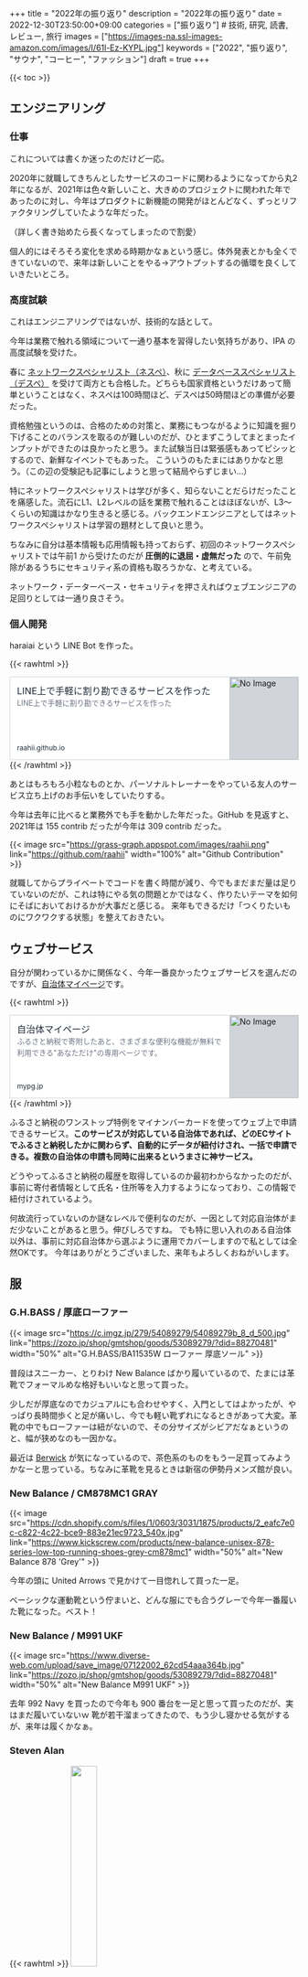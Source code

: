 +++
title = "2022年の振り返り"
description = "2022年の振り返り"
date = 2022-12-30T23:50:00+09:00
categories = ["振り返り"] # 技術, 研究, 読書, レビュー, 旅行
images = ["https://images-na.ssl-images-amazon.com/images/I/61l-Ez-KYPL.jpg"]
keywords = ["2022", "振り返り", "サウナ", "コーヒー", "ファッション"]
draft = true
+++

{{< toc >}}

## エンジニアリング

### 仕事

これについては書くか迷ったのだけど一応。

2020年に就職してきちんとしたサービスのコードに関わるようになってから丸2年になるが、2021年は色々新しいこと、大きめのプロジェクトに関われた年であったのに対し、今年はプロダクトに新機能の開発がほとんどなく、ずっとリファクタリングしていたような年だった。

（詳しく書き始めたら長くなってしまったので割愛）

個人的にはそろそろ変化を求める時期かなぁという感じ。体外発表とかも全くできていないので、来年は新しいことをやる→アウトプットするの循環を良くしていきたいところ。


### 高度試験

これはエンジニアリングではないが、技術的な話として。

今年は業務で触れる領域について一通り基本を習得したい気持ちがあり、IPA の高度試験を受けた。

春に [ネットワークスペシャリスト（ネスペ）](https://www.jitec.ipa.go.jp/1_11seido/nw.html)、秋に [データベーススペシャリスト（デスペ）](https://www.jitec.ipa.go.jp/1_11seido/db.html) を受けて両方とも合格した。どちらも国家資格というだけあって簡単ということはなく、ネスペは100時間ほど、デスペは50時間ほどの準備が必要だった。

資格勉強というのは、合格のための対策と、業務にもつながるように知識を掘り下げることのバランスを取るのが難しいのだが、ひとまずこうしてまとまったインプットができたのは良かったと思う。また試験当日は緊張感もあってピシッとするので、新鮮なイベントでもあった。 こういうのもたまにはありかなと思う。（この辺の受験記も記事にしようと思って結局やらずじまい…）

特にネットワークスペシャリストは学びが多く、知らないことだらけだったことを痛感した。流石にL1、L2レベルの話を業務で触れることはほぼないが、L3〜くらいの知識はかなり生きると感じる。バックエンドエンジニアとしてはネットワークスペシャリストは学習の題材として良いと思う。

ちなみに自分は基本情報も応用情報も持っておらず、初回のネットワークスペシャリストでは午前1 から受けたのだが **圧倒的に退屈・虚無だった** ので、午前免除があるうちにセキュリティ系の資格も取ろうかな、と考えている。

ネットワーク・データーベース・セキュリティを押さえればウェブエンジニアの足回りとしては一通り良さそう。


### 個人開発

haraiai という LINE Bot を作った。

{{< rawhtml >}}
<a href="https://raahii.github.io/posts/haraiai-line/" target="_blank" rel="noopener noreferrer" style="all: unset; cursor: pointer;" >
<div style="width: 100%; max-width: 36rem; height: 9rem; border-width: 1px; border-style: solid; border-color: rgb(209, 213, 219); display: flex; background-color: rgb(255, 255, 255);" onMouseOut="this.style.background='rgb(255, 255, 255)'" onMouseOver="this.style.background='rgb(243, 244, 246)'">
  <div style="padding: 0.75rem; width: 75%; display: flex; flex-direction: column; justify-content: space-between;">
    <div>
      <div style="color: rgb(31, 41, 55); font-size: 1.0rem; line-height: 1.5rem; max-height: 3.0rem; overflow: hidden;">LINE上で手軽に割り勘できるサービスを作った</div>
      <div style="font-size: 0.8rem; line-height: 1.25rem; max-height: 2.5rem; color: rgb(107, 114, 128); overflow: hidden; text-overflow: ellipsis;">LINE上で手軽に割り勘できるサービスを作った</div>
    </div>
    <div style="font-size: 0.75rem; line-height: 1rem; color: rgb(31, 41, 55);">raahii.github.io</div>
  </div>
  <div style="border-left-width: 1px; width: 25%;">
    <img src=https://raahii.github.io/images/2022/haraiai-line/ogp.jpg alt="No Image" style="object-fit: cover; width: 100%; height: 100%; background-color: rgb(209, 213, 219);" loading="lazy" />
  </div>
</div></a>
{{< /rawhtml >}}


あとはもろもろ小粒なものとか、パーソナルトレーナーをやっている友人のサービス立ち上げのお手伝いをしていたりする。

今年は去年に比べると業務外でも手を動かした年だった。GitHub を見返すと、2021年は 155 contrib だったが今年は 309 contrib だった。

{{< image src="https://grass-graph.appspot.com/images/raahii.png" link="https://github.com/raahii" width="100%" alt="Github Contribution" >}}

就職してからプライベートでコードを書く時間が減り、今でもまだまだ量は足りていないのだが、これは特にやる気の問題とかではなく、作りたいテーマを如何にそばにおいておけるかが大事だと感じる。 来年もできるだけ「つくりたいものにワクワクする状態」を整えておきたい。


## ウェブサービス

自分が関わっているかに関係なく、今年一番良かったウェブサービスを選んだのですが、[自治体マイページ](https://mypg.jp/)です。

{{< rawhtml >}}
<a href="https://mypg.jp/" target="_blank" rel="noopener noreferrer" style="all: unset; cursor: pointer;" >
<div style="width: 100%; max-width: 36rem; height: 9rem; border-width: 1px; border-style: solid; border-color: rgb(209, 213, 219); display: flex; background-color: rgb(255, 255, 255);" onMouseOut="this.style.background='rgb(255, 255, 255)'" onMouseOver="this.style.background='rgb(243, 244, 246)'">
  <div style="padding: 0.75rem; width: 75%; display: flex; flex-direction: column; justify-content: space-between;">
    <div>
      <div style="color: rgb(31, 41, 55); font-size: 1.0rem; line-height: 1.5rem; max-height: 3.0rem; overflow: hidden;">自治体マイページ</div>
      <div style="font-size: 0.8rem; line-height: 1.25rem; max-height: 2.5rem; color: rgb(107, 114, 128); overflow: hidden; text-overflow: ellipsis;">ふるさと納税で寄附したあと、さまざまな便利な機能が無料で利用できる"あなただけ"の専用ページです。</div>
    </div>
    <div style="font-size: 0.75rem; line-height: 1rem; color: rgb(31, 41, 55);">mypg.jp</div>
  </div>
  <div style="border-left-width: 1px; width: 25%;">
    <img src="https://pbs.twimg.com/profile_images/1569965079789203456/Q1N7LXwS_400x400.png" alt="No Image" style="object-fit: cover; width: 100%; height: 100%; background-color: rgb(209, 213, 219);" loading="lazy" />
  </div>
</div></a>
{{< /rawhtml >}}

ふるさと納税のワンストップ特例をマイナンバーカードを使ってウェブ上で申請できるサービス。**このサービスが対応している自治体であれば、どのECサイトでふるさと納税したかに関わらず、自動的にデータが紐付けされ、一括で申請できる。複数の自治体の申請も同時に出来るというまさに神サービス。**

どうやってふるさと納税の履歴を取得しているのか最初わからなかったのだが、事前に寄付者情報として氏名・住所等を入力するようになっており、この情報で紐付けされているよう。

何故流行っていないのか謎なレベルで便利なのだが、一因として対応自治体がまだ少ないことがあると思う。伸びしろですね。
でも特に思い入れのある自治体以外は、事前に対応自治体から選ぶように運用でカバーしますので私としては全然OKです。 今年はありがとうございました、来年もよろしくおねがいします。


## 服

### G.H.BASS / 厚底ローファー

{{< image src="https://c.imgz.jp/279/54089279/54089279b_8_d_500.jpg" link="https://zozo.jp/shop/gmtshop/goods/53089279/?did=88270481" width="50%" alt="G.H.BASS/BA11535W ローファー 厚底ソール" >}}

普段はスニーカー、とりわけ New Balance ばかり履いているので、たまには革靴でフォーマルめな格好もいいなと思って買った。

少しだが厚底なのでカジュアルにも合わせやすく、入門としてはよかったが、やっぱり長時間歩くと足が痛いし、今でも軽い靴ずれになるときがあって大変。革靴の中でもローファーは紐がないので、その分サイズがシビアだなぁというのと、幅が狭めなのも一因かな。

最近は [Berwick](https://berwickjapan.co.jp/) が気になっているので、茶色系のものをもう一足買ってみようかなーと思っている。ちなみに革靴を見るときは新宿の伊勢丹メンズ館が良い。


### New Balance / CM878MC1 GRAY

{{< image src="https://cdn.shopify.com/s/files/1/0603/3031/1875/products/2_eafc7e0c-c822-4c22-bce9-883e21ec9723_540x.jpg" link="https://www.kickscrew.com/products/new-balance-unisex-878-series-low-top-running-shoes-grey-cm878mc1" width="50%" alt="New Balance 878 'Grey'" >}}

今年の頭に United Arrows で見かけて一目惚れして買った一足。

ベーシックな運動靴という佇まいと、どんな服にでも合うグレーで今年一番履いた靴になった。ベスト！

### New Balance / M991 UKF

{{< image src="https://www.diverse-web.com/upload/save_image/07122002_62cd54aaa364b.jpg" link="https://zozo.jp/shop/gmtshop/goods/53089279/?did=88270481" width="50%" alt="New Balance M991 UKF" >}}

去年 992 Navy を買ったので今年も 900 番台を一足と思って買ったのだが、実はまだ履いていないｗ
靴が若干溜まってきたので、もう少し寝かせる気がするが、来年は履くかなぁ。

### Steven Alan

{{< rawhtml >}}
<a class="dont-hightlight" href="https://zozo.jp/shop/beautyandyouthunitedarrows/image.html?gid=63283127&did=104583152">
  <img src="https://c.imgz.jp/127/64283127/64283127_16_d_500.jpg" width="30%"/>
</a>

<a class="dont-hightlight" href="https://zozo.jp/shop/beautyandyouthunitedarrows/image.html?gid=63730752&did=105342611">
  <img src="https://c.imgz.jp/752/64730752/64730752_46_d_500.jpg" width="30%"/>
</a>

<a class="dont-hightlight" href="https://store.united-arrows.co.jp/brand/sa/">
  <img src="https://c.imgz.jp/168/67805168/67805168_10_d_500.jpg" width="30%"/>
</a>
{{< /rawhtml >}}

去年に引き続いて、今年もコンスタントに良いものが見つかるのは Steven Alan だった。
どれもしっかりした生地感だが厚すぎず、落ち着いた色味でシルエットもきれい、そして高すぎない（大事）。

### Barbour / Transport Jacket

{{< image src="https://c.imgz.jp/476/67432476/67432476_14_d_500.jpg" link="https://zozo.jp/shop/greenlabel/goods/66432476/?did=109393655&rid=1095" width="50%" alt="TRANSPORT トランスポート ジャケット" >}}

流行りに乗って…あっさりとしたベージュの TRANSPORT ジャケットを買った。
オイルがなく軽いのでサクッと羽織れる。トラッドだけど襟と裏地のチェックがかわいい。

## コーヒー

2020年から続けている「ランチタイムにコーヒー一杯」は今年も継続したが、変化は少ない年だった。ウォッシュトもナチュラルも満遍なく飲み、新たにデカフェにも手を出した。

年始に飲んだ LIGHT UP COFFEE のゲイシャがやっぱり美味しかったかなぁ。記憶に残っているロースターはこんな感じ。


- [LIGHT UP COFFEE](https://lightupcoffee.com/)
- [SWITCH COFFEE TOKYO](https://switchcoffeetokyo.shop/)
- [imperfect](https://imperfect-dowell.com/)
- [大社珈琲](https://maruco.co.jp/taishacoffee/)
- [マーメイドコーヒーロースターズ](https://www.instagram.com/mermaid_coffee_roasters/?hl=ja)

## サウナ

今年も相変わらずサ活は最高だったが、サウナはそれ自体に意味があるというよりは、メンタルリセット・切り替えみたいな要素が大きいので、月1くらいの頻度に落ち着いた。


今年一番記憶に残っているのは [天然温泉 満天の湯](https://sauna-ikitai.com/saunas/2208) で、外気浴用のベンチがたくさんあって、つぼ湯や寝湯も充実しているのが良い。ちなみに寝湯は畳なんです。

あとは旅行で泊まったドーミーイン出雲とかも良かったなぁ。サウナついてるホテルのお得感がすごいので、ドーミーイン系列の利用はかなり増えました。


## 料理

今年は平日に3回程度を目処にコンスタントに自炊できた年だった。料理の腕をあげようとか、色々チャレンジしようみたいな姿勢で取り組んでいるわけではないが、同じメニューを食べ続けるのは自然と飽きるので、結果的に色々作った年だったとは思う。


### スパイスカレー

2021年にスパイスカレーの材料を色々揃えたものの、花椒を入れすぎて爆死したり、なかなか味にコクがでない問題に悩まされていた。

今年は肩の力を抜いてクミンとコリアンダーをベースとしつつ、市販のルーを活用して味を出すことで妥協した。その他、具材を盛りだくさんにしたり、サバや味噌を使ってみたりといった工夫でカレー作りを楽しめた年だった。

### 麻婆豆腐

今年一番作ったメニューはといえば、間違いなく麻婆豆腐だった。コウケンテツさんの Youtube チャンネルから食べたいものを探す、というのをよくやっていたのだけど、その中でも麻婆豆腐は簡単で美味しく、定番となった。

{{< rawhtml >}}
<a href="https://www.youtube.com/watch?v=50iEDfOOLQk" target="_blank" rel="noopener noreferrer" style="all: unset; cursor: pointer;" >
<div style="width: 100%; max-width: 36rem; height: 9rem; border-width: 1px; border-style: solid; border-color: rgb(209, 213, 219); display: flex; background-color: rgb(255, 255, 255);" onMouseOut="this.style.background='rgb(255, 255, 255)'" onMouseOver="this.style.background='rgb(243, 244, 246)'">
  <div style="padding: 0.75rem; width: 75%; display: flex; flex-direction: column; justify-content: space-between;">
    <div>
      <div style="color: rgb(31, 41, 55); font-size: 1.0rem; line-height: 1.5rem; max-height: 3.0rem; overflow: hidden;">【100万回再生人気レシピ】時短中華レシピ！おうちで簡単極旨！マーボー豆腐の作り方</div>
      <div style="font-size: 0.8rem; line-height: 1.25rem; max-height: 2.5rem; color: rgb(107, 114, 128); overflow: hidden; text-overflow: ellipsis;">久しぶりの王道シリーズでございます！みんな大好き麻婆豆腐をおうちで手軽に簡単につくれる方法を伝授します！是非チャンネル登録してみてね。https://bit.ly/2BUMuKI【チャプター】00:00〜オープニング01:04〜下ごしらえ03:58〜調理10:58〜試食■身近な調味料で時短！ご飯が止まらない！極旨...</div>
    </div>
    <div style="font-size: 0.75rem; line-height: 1rem; color: rgb(31, 41, 55);">www.youtube.com</div>
  </div>
  <div style="border-left-width: 1px; width: 25%;">
    <img src=https://i.ytimg.com/vi/50iEDfOOLQk/maxresdefault.jpg alt="No Image" style="object-fit: cover; width: 100%; height: 100%; background-color: rgb(209, 213, 219);" loading="lazy" />
  </div>
</div></a>
{{< /rawhtml >}}

豆腐だけ美味しいものを買っておけば間違いない。

### ごはん

{{< image src="https://www.hario.com/product/GIS-200.jpg" link="https://www.hario.com/product/cook/cookingpot/GIS.html" width="50%" alt="フタがガラスのIH対応ご飯釜雪平" >}}

今年はふるさと納税で南魚沼市のコシヒカリを何度も頼んだのだけれど、安い炊飯器を使っていたばかりに味のポテンシャルを引き出せていないことに途中で気づいて、ご飯釜を買った。 これがかなり良くて、味やお米の食感が本当に変わったと思う。

{{< rawhtml >}}
<a href="/" target="_blank" rel="noopener noreferrer" style="all: unset; cursor: pointer;" >
<div style="width: 100%; max-width: 36rem; height: 9rem; border-width: 1px; border-style: solid; border-color: rgb(209, 213, 219); display: flex; background-color: rgb(255, 255, 255);" onMouseOut="this.style.background='rgb(255, 255, 255)'" onMouseOver="this.style.background='rgb(243, 244, 246)'">
  <div style="padding: 0.75rem; width: 75%; display: flex; flex-direction: column; justify-content: space-between;">
    <div>
      <div style="color: rgb(31, 41, 55); font-size: 1.0rem; line-height: 1.5rem; max-height: 3.0rem; overflow: hidden;">フタがガラスのIH対応ご飯釜雪平｜調理器具・卓上関連｜耐熱ガラスのHARIO（ハリオ）</div>
      <div style="font-size: 0.8rem; line-height: 1.25rem; max-height: 2.5rem; color: rgb(107, 114, 128); overflow: hidden; text-overflow: ellipsis;">4 層構造＋フッ素コート。ステンレスとアルミの4 層構造の鍋身は熱をまんべんなく伝え、ご飯を美味しく
炊き上げます。内面にはフッ素コートを施してあるので、ご飯がこびりつきにくくなっています。ご飯以外に煮込み料理にもお使いいただけます。</div>
    </div>
    <div style="font-size: 0.75rem; line-height: 1rem; color: rgb(31, 41, 55);">www.hario.com</div>
  </div>
  <div style="border-left-width: 1px; width: 25%;">
    <img src="https://www.hario.com/product/GIS-200.jpg" alt="No Image" style="object-fit: cover; width: 100%; height: 100%; background-color: rgb(209, 213, 219);" loading="lazy" />
  </div>
</div></a>
{{< /rawhtml >}}

釜ではなく炊飯器を新調しても良かったけれど、もともと実家ではお米を鍋で炊いていたので、炊飯器よりもコスパ良く美味しいご飯が炊けるだろうと予想したのだが、ビンゴだった。今年は冷蔵庫も大きいものに買い替えたので、余ったご飯は鍋ごとぶちこんでおり、保存には特に困っていない。が、水の目盛りが見づらいのだけは困ってるのでどうにかしてほしい。

## さいごに

来年は、より良い振り返りが出来るように色々な体験をしたい。 腰を軽くしていくためにも "Better than Nothing." の気持ちで過ごしたい。

{{< rawhtml >}}
<a href="https://www.youtube.com/watch?v=bnfPUrJQh1I" target="_blank" rel="noopener noreferrer" style="all: unset; cursor: pointer;" >
<div style="width: 100%; max-width: 36rem; height: 9rem; border-width: 1px; border-style: solid; border-color: rgb(209, 213, 219); display: flex; background-color: rgb(255, 255, 255);" onMouseOut="this.style.background='rgb(255, 255, 255)'" onMouseOver="this.style.background='rgb(243, 244, 246)'">
  <div style="padding: 0.75rem; width: 75%; display: flex; flex-direction: column; justify-content: space-between;">
    <div>
      <div style="color: rgb(31, 41, 55); font-size: 1.0rem; line-height: 1.5rem; max-height: 3.0rem; overflow: hidden;">OSS エンジニアの Better than Nothing という生き方 | AWS Dev Day 2022 Japan #AWSDevDay</div>
      <div style="font-size: 0.8rem; line-height: 1.25rem; max-height: 2.5rem; color: rgb(107, 114, 128); overflow: hidden; text-overflow: ellipsis;">趣味で開発したOSSが海外企業に買収されイスラエルで働くようになってから大きく感銘を受けた考え方に、"better than nothing"というものがあります。全くないよりは良いという意味ですが、何度も聞いているうちに自分は完璧にこだわりすぎていることに気付きました。かつてほぼ開発経験のなかった自分が OSS...</div>
    </div>
    <div style="font-size: 0.75rem; line-height: 1rem; color: rgb(31, 41, 55);">www.youtube.com</div>
  </div>
  <div style="border-left-width: 1px; width: 25%;">
    <img src=https://i.ytimg.com/vi/bnfPUrJQh1I/maxresdefault.jpg?sqp=-oaymwEmCIAKENAF8quKqQMa8AEB-AH-CYAC0AWKAgwIABABGBMgPSh_MA8=&rs=AOn4CLAhd2c31w3vZoOIFa4wnk-TwLqfyg alt="No Image" style="object-fit: cover; width: 100%; height: 100%; background-color: rgb(209, 213, 219);" loading="lazy" />
  </div>
</div></a>
{{< /rawhtml >}}
